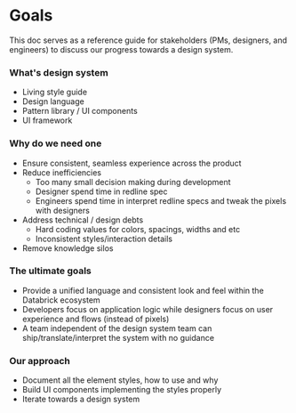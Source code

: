 # Goals

This doc serves as a reference guide for stakeholders \(PMs, designers, and engineers\) to discuss our progress towards a design system.

### What's design system

* Living style guide
* Design language
* Pattern library / UI components
* UI framework 

### Why do we need one

* Ensure consistent, seamless experience across the product
* Reduce inefficiencies
  * Too many small decision making during development 
  * Designer spend time in redline spec
  * Engineers spend time in interpret redline specs and tweak the pixels with designers
* Address technical / design debts
  * Hard coding values for colors, spacings, widths and etc
  * Inconsistent styles/interaction details  
* Remove knowledge silos

### The ultimate goals

* Provide a unified language and consistent look and feel within the Databrick ecosystem
* Developers focus on application logic while designers focus on user experience and flows \(instead of pixels\)
* A team independent of the design system team can ship/translate/interpret the system with no guidance

### Our approach

* Document all the element styles, how to use and why
* Build UI components implementing the styles properly
* Iterate towards a design system 





